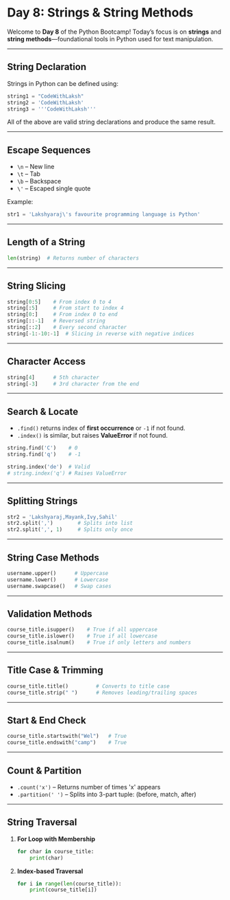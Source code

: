 # Day 8: Strings & String Methods

Welcome to **Day 8** of the Python Bootcamp! Today’s focus is on **strings** and **string methods**—foundational tools in Python used for text manipulation.

---

## String Declaration

Strings in Python can be defined using:
```python
string1 = "CodeWithLaksh"
string2 = 'CodeWithLaksh'
string3 = '''CodeWithLaksh'''
```

All of the above are valid string declarations and produce the same result.

---

## Escape Sequences

- `\n` – New line  
- `\t` – Tab  
- `\b` – Backspace  
- `\'` – Escaped single quote

Example:
```python
str1 = 'Lakshyaraj\'s favourite programming language is Python'
```

---

## Length of a String

```python
len(string)  # Returns number of characters
```

---

## String Slicing

```python
string[0:5]    # From index 0 to 4
string[:5]     # From start to index 4
string[0:]     # From index 0 to end
string[::-1]   # Reversed string
string[::2]    # Every second character
string[-1:-10:-1]  # Slicing in reverse with negative indices
```

---

## Character Access

```python
string[4]      # 5th character
string[-3]     # 3rd character from the end
```

---

## Search & Locate

- `.find()` returns index of **first occurrence** or `-1` if not found.
- `.index()` is similar, but raises **ValueError** if not found.

```python
string.find('C')    # 0
string.find('q')    # -1

string.index('de')  # Valid
# string.index('q') # Raises ValueError
```

---

## Splitting Strings

```python
str2 = 'Lakshyaraj,Mayank,Ivy,Sahil'
str2.split(',')        # Splits into list
str2.split(',', 1)     # Splits only once
```

---

## String Case Methods

```python
username.upper()      # Uppercase
username.lower()      # Lowercase
username.swapcase()   # Swap cases
```

---

## Validation Methods

```python
course_title.isupper()    # True if all uppercase
course_title.islower()    # True if all lowercase
course_title.isalnum()    # True if only letters and numbers
```

---

## Title Case & Trimming

```python
course_title.title()         # Converts to title case
course_title.strip(" ")      # Removes leading/trailing spaces
```

---

## Start & End Check

```python
course_title.startswith("Wel")   # True
course_title.endswith("camp")    # True
```

---

## Count & Partition

- `.count('x')` – Returns number of times 'x' appears
- `.partition(' ')` – Splits into 3-part tuple: (before, match, after)

---

## String Traversal

1. **For Loop with Membership**
   ```python
   for char in course_title:
       print(char)
   ```
2. **Index-based Traversal**
   ```python
   for i in range(len(course_title)):
       print(course_title[i])
   ```
